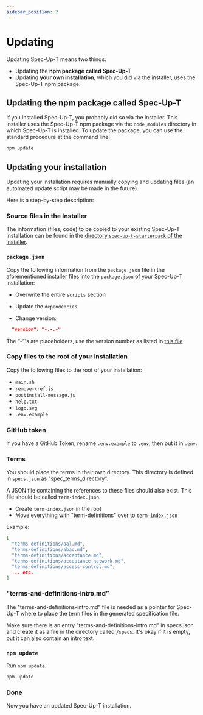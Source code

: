 ```yaml
---
sidebar_position: 2
---
```


# Updating

Updating Spec-Up-T means two things:

- Updating the **npm package called Spec-Up-T**
- Updating **your own installation**, which you did via the installer, uses the Spec-Up-T npm package.

## Updating the npm package called Spec-Up-T

If you installed Spec-Up-T, you probably did so via the installer. This installer uses the Spec-Up-T npm package via the `node_modules` directory in which Spec-Up-T is installed. To update the package, you can use the standard procedure at the command line:

```bash
npm update
```

## Updating your installation

Updating your installation requires manually copying and updating files (an automated update script may be made in the future).

Here is a step-by-step description:

### Source files in the Installer

The information (files, code) to be copied to your existing Spec-Up-T installation can be found in the [directory `spec-up-t-starterpack` of the installer](https://github.com/blockchainbird/spec-up-t-starter-pack/tree/main/spec-up-t-starterpack).


### `package.json`

Copy the following information from the `package.json` file in the aforementioned installer files into the `package.json` of your Spec-Up-T installation:

- Overwrite the entire `scripts` section
- Update the `dependencies`

- Change version:

```json  
  "version": "-.-.-"
```  

The “-”'s are placeholders, use the version number as listed in [this file](https://github.com/trustoverip/spec-up-t-starter-pack/blob/main/spec-up-t-starterpack/package.json#L3)

### Copy files to the root of your installation

Copy the following files to the root of your installation:

- `main.sh`
- `remove-xref.js`
- `postinstall-message.js`
- `help.txt`
- `logo.svg`
- `.env.example`
  
### GitHub token

If you have a GitHub Token, rename `.env.example` to `.env`, then put it in `.env`.

### Terms

You should place the terms in their own directory. This directory is defined in `specs.json` as "spec_terms_directory".

A JSON file containing the references to these files should also exist. This file should be called `term-index.json`.

- Create `term-index.json` in the root
- Move everything with "term-definitions" over to `term-index.json`

Example:

```json
[
  "terms-definitions/aal.md",
  "terms-definitions/abac.md",
  "terms-definitions/acceptance.md",
  "terms-definitions/acceptance-network.md",
  "terms-definitions/access-control.md",
  ... etc.
]
```

### "terms-and-definitions-intro.md”

The "terms-and-definitions-intro.md" file is needed as a pointer for Spec-Up-T where to place the term files in the generated specification file.

Make sure there is an entry "terms-and-definitions-intro.md" in specs.json and create it as a file in the directory called `/specs`. It's okay if it is empty, but it can also contain an intro text. 

### `npm update`

Run `npm update`.

```bash
npm update
```

### Done

Now you have an updated Spec-Up-T installation.
